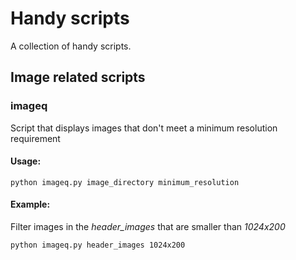 # Handy scripts

A collection of handy scripts.

## Image related scripts

### imageq

Script that displays images that don't meet a minimum resolution requirement

#### Usage:

```
python imageq.py image_directory minimum_resolution
```

#### Example:

Filter images in the *header_images* that are smaller than *1024x200*

```
python imageq.py header_images 1024x200
```
